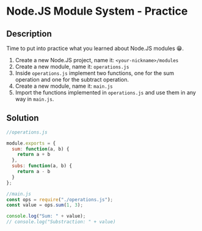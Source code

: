 # Node.JS Module System - Practice

## Description

Time to put into practice what you learned about Node.JS modules 😁.

1. Create a new Node.JS project, name it: `<your-nickname>/modules`
2. Create a new module, name it: `operations.js`
3. Inside `operations.js` implement two functions, one for the sum operation
   and one for the subtract operation.
4. Create a new module, name it: `main.js`
5. Import the functions implemented in `operations.js` and use them in any
   way in `main.js`.

## Solution

```js
//operations.js

module.exports = {
  sum: function(a, b) {
    return a + b
  },
  subs: function(a, b) {
    return a - b
  }
};

//main.js
const ops = require("./operations.js");
const value = ops.sum(1, 3);

console.log("Sum: " + value);
// console.log("Substraction: " + value)


```